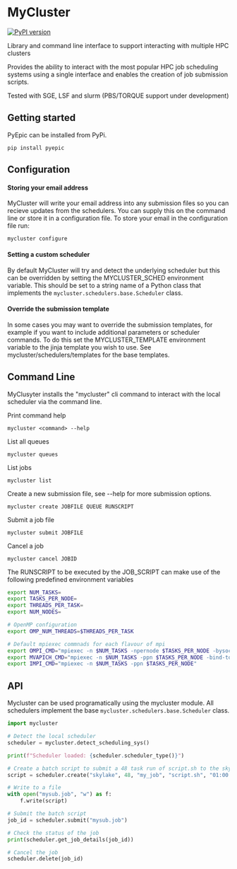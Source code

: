 # MyCluster
[![PyPI version](https://badge.fury.io/py/mycluster.svg)](https://badge.fury.io/py/mycluster)

Library and command line interface to support interacting with multiple HPC clusters  

Provides the ability to interact with the most popular HPC job scheduling systems using a single interface 
and enables the creation of job submission scripts. 
 
Tested with SGE, LSF and slurm (PBS/TORQUE support under development)

## Getting started
PyEpic can be installed from PyPi.

```
pip install pyepic
```

## Configuration

#### Storing your email address
MyCluster will write your email address into any submission files so you can recieve updates from the schedulers. You can supply this on the command line or store it in a configuration file.
To store your email in the configuration file run:
```
mycluster configure
```

#### Setting a custom scheduler
By default MyCluster will try and detect the underlying scheduler but this can be overridden by setting the MYCLUSTER_SCHED environment variable. This should be set to a string name of a Python class that implements the `mycluster.schedulers.base.Scheduler` class.

#### Override the submission template
In some cases you may want to override the submission templates, for example if you want to include additional parameters or scheduler commands. To do this set the MYCLUSTER_TEMPLATE environment variable to the jinja template you wish to use. See mycluster/schedulers/templates for the base templates.

## Command Line
MyClusyter installs the "mycluster" cli command to interact with the local scheduler via the command line.

Print command help
```
mycluster <command> --help
```

List all queues
```
mycluster queues
```

List jobs 
```
mycluster list
```

Create a new submission file, see --help for more submission options.
```
mycluster create JOBFILE QUEUE RUNSCRIPT
```

Submit a job file
```
mycluster submit JOBFILE
```

Cancel a job
```
mycluster cancel JOBID
```

The RUNSCRIPT to be executed by the JOB_SCRIPT can make use of the following predefined environment variables
```bash
export NUM_TASKS=
export TASKS_PER_NODE=
export THREADS_PER_TASK=
export NUM_NODES=

# OpenMP configuration
export OMP_NUM_THREADS=$THREADS_PER_TASK

# Default mpiexec commnads for each flavour of mpi
export OMPI_CMD="mpiexec -n $NUM_TASKS -npernode $TASKS_PER_NODE -bysocket -bind-to-socket"
export MVAPICH_CMD="mpiexec -n $NUM_TASKS -ppn $TASKS_PER_NODE -bind-to-socket"
export IMPI_CMD="mpiexec -n $NUM_TASKS -ppn $TASKS_PER_NODE"
```


## API
Mycluster can be used programatically using the mycluster module. All schedulers implement the base `mycluster.schedulers.base.Scheduler` class.

```python
import mycluster

# Detect the local scheduler
scheduler = mycluster.detect_scheduling_sys()

print(f"Scheduler loaded: {scheduler.scheduler_type()}")

# Create a batch script to submit a 48 task run of script.sh to the skylake queue
script = scheduler.create("skylake", 48, "my_job", "script.sh", "01:00:00", tasks_per_node=24)

# Write to a file
with open("mysub.job", "w") as f:
    f.write(script)

# Submit the batch script
job_id = scheduler.submit("mysub.job")

# Check the status of the job
print(scheduler.get_job_details(job_id))

# Cancel the job
scheduler.delete(job_id)

```

